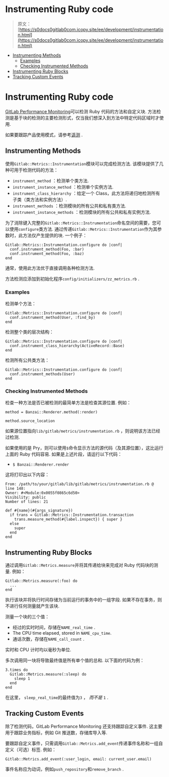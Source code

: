 # Instrumenting Ruby code

> 原文：[https://s0docs0gitlab0com.icopy.site/ee/development/instrumentation.html](https://s0docs0gitlab0com.icopy.site/ee/development/instrumentation.html)

*   [Instrumenting Methods](#instrumenting-methods)
    *   [Examples](#examples)
    *   [Checking Instrumented Methods](#checking-instrumented-methods)
*   [Instrumenting Ruby Blocks](#instrumenting-ruby-blocks)
*   [Tracking Custom Events](#tracking-custom-events)

# Instrumenting Ruby code[](#instrumenting-ruby-code "Permalink")

[GitLab Performance Monitoring](../administration/monitoring/performance/index.html)可以检测 Ruby 代码的方法和自定义块. 方法检测是基于块的检测的主要检测形式，仅当我们想深入到方法中特定代码区域时才使用.

如果要跟踪产品使用模式，请参考[遥测](telemetry/index.html) .

## Instrumenting Methods[](#instrumenting-methods "Permalink")

使用`Gitlab::Metrics::Instrumentation`模块可以完成检测方法. 该模块提供了几种可用于检测代码的方法：

*   `instrument_method` ：检测单个类方法.
*   `instrument_instance_method` ：检测单个实例方法.
*   `instrument_class_hierarchy` ：给定一个 Class，此方法将递归地检测所有子类（类方法和实例方法）.
*   `instrument_methods` ：检测模块的所有公共和私有类方法.
*   `instrument_instance_methods` ：检测模块的所有公共和私有实例方法.

为了消除键入完整的`Gitlab::Metrics::Instrumentation`命名空间的需要，您可以使用`configure`类方法. 通过传递`Gitlab::Metrics::Instrumentation`作为其参数时，此方法仅产生提供的块. 一个例子：

```
Gitlab::Metrics::Instrumentation.configure do |conf|
  conf.instrument_method(Foo, :bar)
  conf.instrument_method(Foo, :baz)
end 
```

通常，使用此方法优于直接调用各种检测方法.

方法检测应添加到初始化程序`config/initializers/zz_metrics.rb` .

### Examples[](#examples "Permalink")

检测单个方法：

```
Gitlab::Metrics::Instrumentation.configure do |conf|
  conf.instrument_method(User, :find_by)
end 
```

检测整个类的层次结构：

```
Gitlab::Metrics::Instrumentation.configure do |conf|
  conf.instrument_class_hierarchy(ActiveRecord::Base)
end 
```

检测所有公共类方法：

```
Gitlab::Metrics::Instrumentation.configure do |conf|
  conf.instrument_methods(User)
end 
```

### Checking Instrumented Methods[](#checking-instrumented-methods "Permalink")

检查一种方法是否已被检测的最简单方法是检查其源位置. 例如：

```
method = Banzai::Renderer.method(:render)

method.source_location 
```

如果源位置指向`lib/gitlab/metrics/instrumentation.rb` ，则说明该方法已经过检测.

如果使用的是 Pry，则可以使用`$`命令显示方法的源代码（及其源位置），这比运行上面的 Ruby 代码容易. 如果是上述片段，请运行以下代码：

*   `$ Banzai::Renderer.render`

这将打印出以下内容：

```
From: /path/to/your/gitlab/lib/gitlab/metrics/instrumentation.rb @ line 148:
Owner: #<Module:0x0055f0865c6d50>
Visibility: public
Number of lines: 21

def #{name}(#{args_signature})
  if trans = Gitlab::Metrics::Instrumentation.transaction
    trans.measure_method(#{label.inspect}) { super }
  else
    super
  end
end 
```

## Instrumenting Ruby Blocks[](#instrumenting-ruby-blocks "Permalink")

通过调用`Gitlab::Metrics.measure`并将其传递给块来完成对 Ruby 代码块的测量. 例如：

```
Gitlab::Metrics.measure(:foo) do
  ...
end 
```

执行该块并将执行时间存储为当前运行的事务中的一组字段. 如果不存在事务，则不进行任何测量就产生该块.

测量一个块的三个值：

*   经过的实时时间，存储在`NAME_real_time` .
*   The CPU time elapsed, stored in `NAME_cpu_time`.
*   通话次数，存储在`NAME_call_count` .

实时和 CPU 计时均以毫秒为单位.

多次调用同一块将导致最终值是所有单个值的总和. 以下面的代码为例：

```
3.times do
  Gitlab::Metrics.measure(:sleep) do
    sleep 1
  end
end 
```

在这里， `sleep_real_time`的最终值为`3` ， *而不是* `1` .

## Tracking Custom Events[](#tracking-custom-events "Permalink")

除了检测代码，GitLab Performance Monitoring 还支持跟踪自定义事件. 这主要用于跟踪业务指标，例如 Git 推送数，存储库导入等.

要跟踪自定义事件，只需调用`Gitlab::Metrics.add_event`传递事件名称和一组自定义（可选）标签. 例如：

```
Gitlab::Metrics.add_event(:user_login, email: current_user.email) 
```

事件名称应为动词，例如`push_repository`和`remove_branch` .
